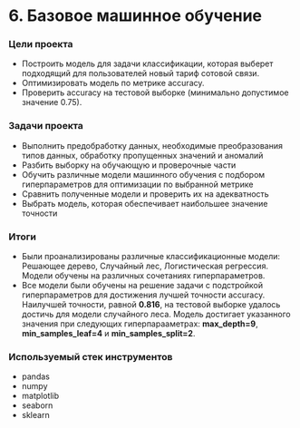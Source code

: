 # 6. Базовое машинное обучение

### Цели проекта

- Построить модель для задачи классификации, которая выберет подходящий для пользователей новый тариф сотовой связи.  
- Оптимизировать модель по метрике accuracy.  
- Проверить accuracy на тестовой выборке (минимально допустимое значение 0.75).  

### Задачи проекта

- Выполнить предобработку данных, необходимые преобразования типов данных, обработку пропущенных значений и аномалий  
- Разбить выборку на обучающую и проверочные части  
- Обучить различные модели машинного обучения с подбором гиперпараметров для оптимизации по выбранной метрике    
- Сравнить полученные модели и проверить их на адекватность  
- Выбрать модель, которая обеспечивает наибольшее значение точности    

### Итоги

- Были проанализированы различные классификационные модели: Решающее дерево, Случайный лес, Логистическая регрессия. Модели обучены на различных сочетаниях гиперпараметров.  
- Все модели были обучены на решение задачи с подстройкой гиперпараметров для достижения лучшей точности accuracy. Наилучшей точности, равной **0.816**, на тестовой выборке удалось достичь для модели случайного леса. Модель достигает указанного значения при следующих гиперпарааметрах: **max_depth=9**, **min_samples_leaf=4** и **min_samples_split=2**. 

### Используемый стек инструментов

- pandas
- numpy
- matplotlib
- seaborn
- sklearn